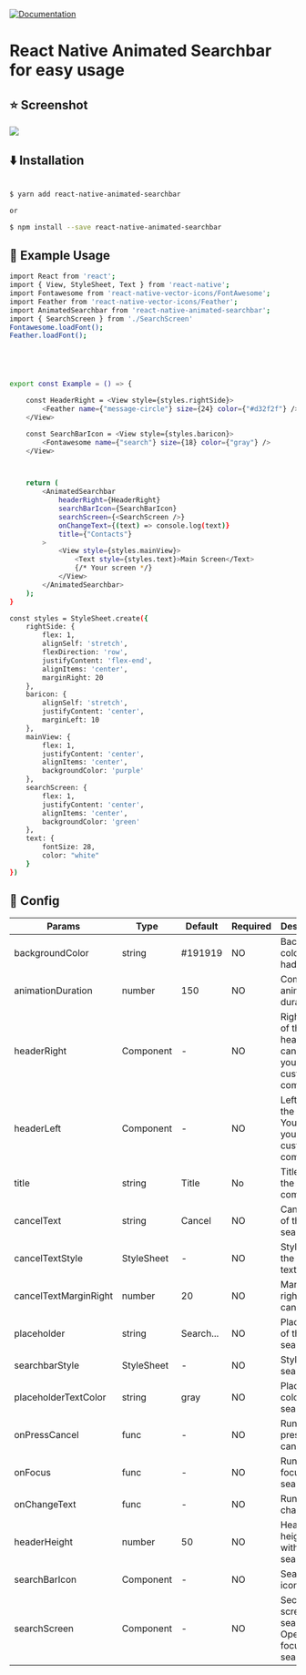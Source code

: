 <p>
  <a href="https://www.npmjs.com/package/react-native-animated-searchbar">
    <img alt="Documentation" src="https://img.shields.io/static/v1?label=pack&message=npm&color=red" target="_blank" />
  </a>
</p>

# React Native Animated Searchbar for easy usage

## :star: Screenshot

![](./assets/asset1.gif)

## :arrow_down: Installation


```sh

$ yarn add react-native-animated-searchbar

or

$ npm install --save react-native-animated-searchbar

```

## :flashlight: Example Usage
```sh
import React from 'react';
import { View, StyleSheet, Text } from 'react-native';
import Fontawesome from 'react-native-vector-icons/FontAwesome';
import Feather from 'react-native-vector-icons/Feather';
import AnimatedSearchbar from 'react-native-animated-searchbar';
import { SearchScreen } from './SearchScreen'
Fontawesome.loadFont();
Feather.loadFont();





export const Example = () => {

    const HeaderRight = <View style={styles.rightSide}>
        <Feather name={"message-circle"} size={24} color={"#d32f2f"} />
    </View>

    const SearchBarIcon = <View style={styles.baricon}>
        <Fontawesome name={"search"} size={18} color={"gray"} />
    </View>



    return (
        <AnimatedSearchbar
            headerRight={HeaderRight}
            searchBarIcon={SearchBarIcon}
            searchScreen={<SearchScreen />}
            onChangeText={(text) => console.log(text)}
            title={"Contacts"}
        >
            <View style={styles.mainView}>
                <Text style={styles.text}>Main Screen</Text>
                {/* Your screen */}
            </View>
        </AnimatedSearchbar>
    );
}

const styles = StyleSheet.create({
    rightSide: {
        flex: 1,
        alignSelf: 'stretch',
        flexDirection: 'row',
        justifyContent: 'flex-end',
        alignItems: 'center',
        marginRight: 20
    },
    baricon: {
        alignSelf: 'stretch',
        justifyContent: 'center',
        marginLeft: 10
    },
    mainView: {
        flex: 1,
        justifyContent: 'center',
        alignItems: 'center',
        backgroundColor: 'purple'
    },
    searchScreen: {
        flex: 1,
        justifyContent: 'center',
        alignItems: 'center',
        backgroundColor: 'green'
    },
    text: {
        fontSize: 28,
        color: "white"
    }
})


```
## :paperclip: Config

| Params | Type | Default | Required | Description |
| --- | --- | --- | --- | --- |
| backgroundColor | string | #191919 | NO | Background color of the hader |
| animationDuration | number | 150 | NO | Component animation duration |  
| headerRight | Component | - | NO | Right side of the header. You can put your custom component. |
| headerLeft | Component | - | NO | Left side of the header. You can put your custom component. |
| title | string | Title | No | Title text of the component |
| cancelText | string | Cancel | NO | Cancel text of the searchbar |
| cancelTextStyle | StyleSheet | - | NO | Styles of the cancel text |
| cancelTextMarginRight | number | 20 | NO | Margin right of the cancel text |
| placeholder | string | Search... | NO | Placeholder of the search bar |
| searchbarStyle | StyleSheet | - | NO | Style of the search bar |
| placeholderTextColor | string | gray | NO | Placeholder color of the searchbar |
| onPressCancel | func | - | NO | Run on press cancel text |
| onFocus | func | - | NO | Run on focus search bar |
| onChangeText | func | - | NO | Run on change text |
| headerHeight | number | 50 | NO | Header height without searchbar |
| searchBarIcon | Component | -| NO | Searchbar icon |
| searchScreen | Component | - | NO | Second screen for search. Open on focus search bar |



